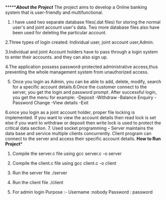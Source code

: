 ************************************About the Project*******************************
The project aims to develop a Online banking system that is user-friendly and multifunctional.
1. I have used two separate database files(.dat files) for storing the normal user's and joint account
   user's data. Two more database files also have been used for deleting the particular account.

2.Three types of login created: Individual user, joint account user,Admin.

3.Individual and joint Account holders have to pass through a login system to enter their accounts.
and they can also sign up.

4.The application possess password-protected administrative access,thus
preventing the whole management system from unauthorized access.

5. Once you login as Admin, you can be able to add, delete, modify, search for a
specific account details.6.Once the customer connect to the server, you get the login and password prompt.
After successful login, you get the menu for example:
-Deposit
-Withdraw
-Balance Enquiry
-Password Change
-View details
-Exit

6.once you login as a joint account holder, proper file locking is implemented. If you
want to view the account details then read lock is set else if you want to withdraw
or deposit then write lock is used to protect the critical data section.
7.
Used socket programming – Server maintains the data base and service multiple clients
concurrently. Client program can connect to the server and access their specific account
details.
 ********************************How to Run Project*********************************
 1. Compile the server.c file using gcc server.c -o server

 2. Compile the client.c file using gcc client.c -o client

 3. Run the server file ./server

 4. Run the client file  ./client

 5. For admin login Purpose :-
    Username :nobody Password : password 

